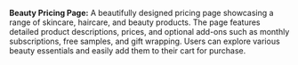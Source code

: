 **Beauty Pricing Page:**
A beautifully designed pricing page showcasing a range of skincare, haircare, and beauty products. The page features detailed product descriptions, prices, and optional add-ons such as monthly subscriptions, free samples, and gift wrapping. Users can explore various beauty essentials and easily add them to their cart for purchase.
